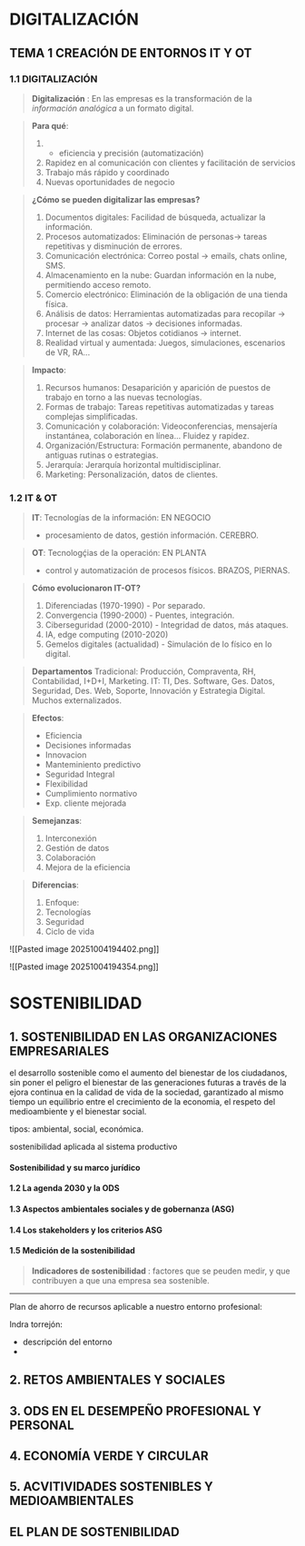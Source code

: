 # DIGITALIZACIÓN
## TEMA 1 CREACIÓN DE ENTORNOS IT Y OT
### 1.1 DIGITALIZACIÓN
> **Digitalización** : En las empresas es la transformación de la *información analógica* a un formato digital.   

> **Para qué**: 
> 	1. + eficiencia y precisión (automatización) 
> 	2. Rapidez en al comunicación con clientes y facilitación de servicios
> 	3. Trabajo más rápido y coordinado
> 	4. Nuevas oportunidades de negocio

> **¿Cómo se pueden digitalizar las empresas?** 
> 1. Documentos digitales: Facilidad de búsqueda, actualizar la información.
> 2. Procesos automatizados: Eliminación de personas-> tareas repetitivas y disminución de errores.
> 3. Comunicación electrónica:  Correo postal -> emails, chats online, SMS. 
> 4.  Almacenamiento en la nube: Guardan información en la nube, permitiendo acceso remoto. 
> 5. Comercio electrónico: Eliminación de la obligación de una tienda física.
> 6. Análisis de datos: Herramientas automatizadas para recopilar -> procesar -> analizar datos -> decisiones informadas. 
> 7. Internet de las cosas: Objetos cotidianos -> internet. 
> 8. Realidad virtual y aumentada: Juegos, simulaciones, escenarios de VR, RA...

> **Impacto**: 
> 1. Recursos humanos: Desaparición y aparición de puestos de trabajo en torno a las nuevas tecnologías.
> 2. Formas de trabajo: Tareas repetitivas automatizadas y tareas complejas simplificadas.
> 3. Comunicación y colaboración: Videoconferencias, mensajería instantánea, colaboración en línea... Fluidez y rapidez.
> 4. Organización/Estructura: Formación permanente, abandono de antiguas rutinas o estrategias.
> 5. Jerarquía: Jerarquía horizontal multidisciplinar.
> 6. Marketing: Personalización, datos de clientes.
### 1.2 IT & OT 
> **IT**: Tecnologías de la información: EN NEGOCIO
> 
>	-  procesamiento de datos, gestión información. CEREBRO.

> **OT**: Tecnologḉias de la operación: EN PLANTA
>
>	- control y automatización de procesos físicos. BRAZOS, PIERNAS.

> **Cómo evolucionaron IT-OT?** 
> 1. Diferenciadas (1970-1990) - Por separado.
> 2. Convergencia (1990-2000) - Puentes, integración.
> 3. Ciberseguridad (2000-2010) - Integridad de datos, más ataques.
> 4. IA, edge computing (2010-2020) 
> 5. Gemelos digitales (actualidad) - Simulación de lo físico en lo digital.

> **Departamentos**
> Tradicional: Producción, Compraventa, RH, Contabilidad, I+D+I, Marketing.
> IT: TI, Des. Software, Ges. Datos, Seguridad, Des. Web, Soporte, Innovación y Estrategia Digital. Muchos externalizados.

> **Efectos**: 
> + Eficiencia
> + Decisiones informadas
> + Innovacion
> + Manteminiento predictivo
> + Seguridad Integral
> + Flexibilidad
> + Cumplimiento normativo
> + Exp. cliente mejorada

> **Semejanzas**: 
> 1. Interconexión
> 2. Gestión de datos
> 3. Colaboración
> 4. Mejora de la eficiencia


> **Diferencias**:
> 1. Enfoque: 
> 2. Tecnologías
> 3. Seguridad
> 4. Ciclo de vida



![[Pasted image 20251004194402.png]]

![[Pasted image 20251004194354.png]]
# SOSTENIBILIDAD

## 1. SOSTENIBILIDAD EN LAS ORGANIZACIONES EMPRESARIALES

el desarrollo sostenible como el aumento del bienestar de los ciudadanos, sin poner el peligro el bienestar de las generaciones futuras a través de la ejora continua en la calidad de  vida de la sociedad, garantizado al mismo tiempo un equilibrio entre el crecimiento de la economia, el respeto del medioambiente y el bienestar social.

tipos: ambiental, social, económica.

sostenibilidad aplicada al sistema productivo

#### Sostenibilidad y su marco jurídico 
#### 1.2 La agenda 2030 y la ODS 

#### 1.3 Aspectos ambientales sociales y de gobernanza (ASG)

#### 1.4 Los stakeholders y los criterios ASG

#### 1.5 Medición de la sostenibilidad

> **Indicadores de sostenibilidad** : factores que se peuden medir, y que contribuyen a que una empresa sea sostenible.

- - - 
Plan de ahorro de recursos aplicable a nuestro entorno profesional:

Indra torrejón: 
- descripción del entorno
- 
## 2. RETOS AMBIENTALES Y SOCIALES


## 3. ODS EN EL DESEMPEÑO PROFESIONAL Y PERSONAL


## 4. ECONOMÍA VERDE Y CIRCULAR


## 5. ACVITIVIDADES SOSTENIBLES Y MEDIOAMBIENTALES


## EL PLAN DE SOSTENIBILIDAD

